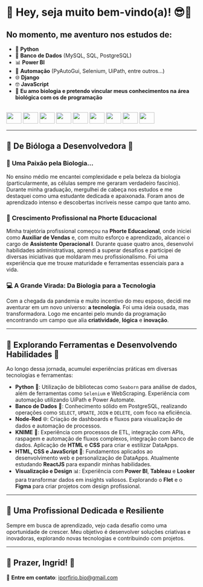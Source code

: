 # 🌟 Hey, seja muito bem-vindo(a)! 😎🚀  

## **No momento, me aventuro nos estudos de:**  

- 🐍 **Python**  
- 💾 **Banco de Dados** (MySQL, SQL, PostgreSQL)  
- 📊 **Power BI**  
- 🤖 **Automação** (PyAutoGui, Selenium, UiPath, entre outros...)  
- 🌐 **Django**  
- 🤓 **JavaScript**  
- 🧬 **Eu amo biologia e pretendo vincular meus conhecimentos na área biológica com os de programação**  

<div style="display: inline_block"><br>
   <img src="https://cdn.jsdelivr.net/gh/devicons/devicon/icons/python/python-original.svg" height="30" width="40">
   <img src="https://cdn.jsdelivr.net/gh/devicons/devicon@latest/icons/mysql/mysql-original.svg" height="30" width="40">         
   <img src="https://cdn.jsdelivr.net/gh/devicons/devicon@latest/icons/matplotlib/matplotlib-plain-wordmark.svg" height="30" width="40">
   <img src="https://cdn.jsdelivr.net/gh/devicons/devicon/icons/selenium/selenium-original.svg" height="30" width="40">
   <img src="https://cdn.jsdelivr.net/gh/devicons/devicon@latest/icons/jupyter/jupyter-plain-wordmark.svg" height="30" width="40">
   <img src="https://cdn.jsdelivr.net/gh/devicons/devicon/icons/anaconda/anaconda-original.svg" height="30" width="40">
   <img src="https://cdn.jsdelivr.net/gh/devicons/devicon@latest/icons/plotly/plotly-original-wordmark.svg" height="30" width="40">     
   <img src="https://cdn.jsdelivr.net/gh/devicons/devicon@latest/icons/postgresql/postgresql-original-wordmark.svg" height="30" width="40">
   <img src="https://cdn.jsdelivr.net/gh/devicons/devicon@latest/icons/visualstudio/visualstudio-original.svg" height="30" width="40">
</div>

---

## **🧬 De Bióloga a Desenvolvedora** 🚀  

### 🌿 **Uma Paixão pela Biologia...**  
No ensino médio me encantei complexidade e pela beleza da biologia (particularmente, as células sempre me geraram verdadeiro fascínio). Durante minha graduação, mergulhei de cabeça nos estudos e me destaquei como uma estudante dedicada e apaixonada. Foram anos de aprendizado intenso e descobertas incríveis nesse campo que tanto amo.  

### 🏢 **Crescimento Profissional na Phorte Educacional**  
Minha trajetória profissional começou na **Phorte Educacional**, onde iniciei como **Auxiliar de Vendas** e, com muito esforço e aprendizado, alcancei o cargo de **Assistente Operacional I**. Durante quase quatro anos, desenvolvi habilidades administrativas, aprendi a superar desafios e participei de diversas iniciativas que moldaram meu profissionalismo. Foi uma experiência que me trouxe maturidade e ferramentas essenciais para a vida.  

### 💻 **A Grande Virada: Da Biologia para a Tecnologia**  
Com a chegada da pandemia e muito incentivo do meu esposo, decidi me aventurar em um novo universo: **a tecnologia**. Foi uma ideia ousada, mas transformadora. Logo me encantei pelo mundo da programação encontrando um campo que alia **criatividade**, **lógica** e **inovação**.

---

## **🚀 Explorando Ferramentas e Desenvolvendo Habilidades** 🔧  

Ao longo dessa jornada, acumulei experiências práticas em diversas tecnologias e ferramentas:  

- **Python** 🐍: Utilização de bibliotecas como `Seaborn` para análise de dados, além de ferramentas como `Selenium` e WebScraping. Experiência com automação utilizando UiPath e Power Automate.  
- **Banco de Dados** 💾: Conhecimento sólido em PostgreSQL, realizando operações como `SELECT`, `UPDATE`, `JOIN` e `DELETE`, com foco na eficiência.  
- **Node-Red** 🌐: Criação de dashboards e fluxos para visualização de dados e automação de processos.  
- **KNIME** 🤖: Experiência com processos de ETL, integração com APIs, raspagem e automação de fluxos complexos, integração com banco de dados. Aplicação de **HTML** e **CSS** para criar e estilizar DataApps.  
- **HTML, CSS e JavaScript** 🌟: Fundamentos aplicados ao desenvolvimento web e personalização de DataApps. Atualmente estudando **ReactJS** para expandir minhas habilidades.  
- **Visualização e Design** 📊: Experiência com **Power BI**, **Tableau** e **Looker** para transformar dados em insights valiosos. Explorando o **Flet** e o **Figma** para criar projetos com design profissional.  

---

## **💪 Uma Profissional Dedicada e Resiliente**  
Sempre em busca de aprendizado, vejo cada desafio como uma oportunidade de crescer. Meu objetivo é desenvolver soluções criativas e inovadoras, explorando novas tecnologias e contribuindo com projetos.  

---

## **🌟 Prazer, Ingrid!** 🤩  
📧 **Entre em contato**: iporfirio.bio@gmail.com  
